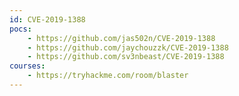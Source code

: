 ```yaml
---
id: CVE-2019-1388
pocs:
    - https://github.com/jas502n/CVE-2019-1388
    - https://github.com/jaychouzzk/CVE-2019-1388
    - https://github.com/sv3nbeast/CVE-2019-1388
courses:
    - https://tryhackme.com/room/blaster
---
```

